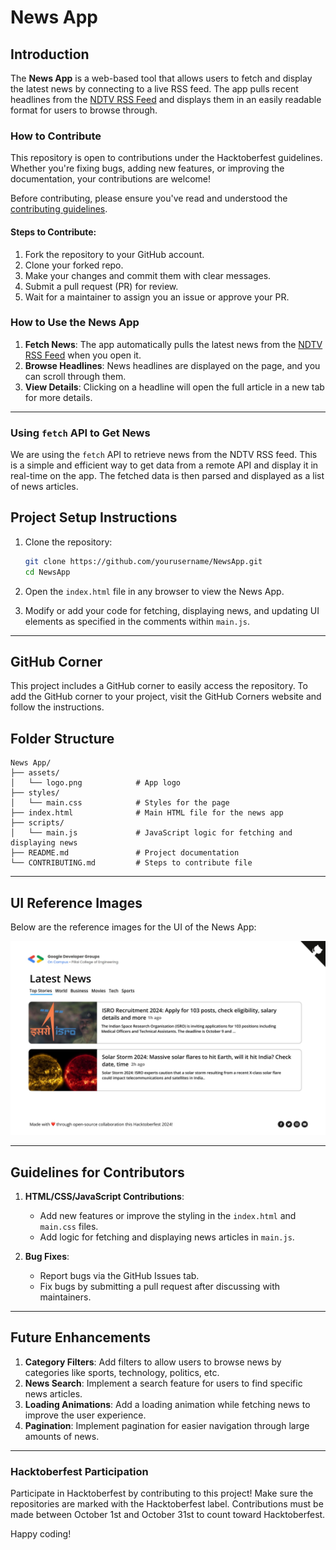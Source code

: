 
# News App

## Introduction

The **News App** is a web-based tool that allows users to fetch and display the latest news by connecting to a live RSS feed. The app pulls recent headlines from the [NDTV RSS Feed](https://www.ndtv.com/rss) and displays them in an easily readable format for users to browse through.

### How to Contribute

This repository is open to contributions under the Hacktoberfest guidelines. Whether you're fixing bugs, adding new features, or improving the documentation, your contributions are welcome!

Before contributing, please ensure you've read and understood the [contributing guidelines](CONTRIBUTING.md).

#### Steps to Contribute:

1. Fork the repository to your GitHub account.
2. Clone your forked repo.
3. Make your changes and commit them with clear messages.
4. Submit a pull request (PR) for review.
5. Wait for a maintainer to assign you an issue or approve your PR.

### How to Use the News App

1. **Fetch News**: The app automatically pulls the latest news from the [NDTV RSS Feed](https://www.ndtv.com/rss) when you open it.
2. **Browse Headlines**: News headlines are displayed on the page, and you can scroll through them.
3. **View Details**: Clicking on a headline will open the full article in a new tab for more details.

---

### Using `fetch` API to Get News

We are using the `fetch` API to retrieve news from the NDTV RSS feed. This is a simple and efficient way to get data from a remote API and display it in real-time on the app. The fetched data is then parsed and displayed as a list of news articles.

## Project Setup Instructions

1. Clone the repository:

   ```bash
   git clone https://github.com/yourusername/NewsApp.git
   cd NewsApp
   ```

2. Open the `index.html` file in any browser to view the News App.

3. Modify or add your code for fetching, displaying news, and updating UI elements as specified in the comments within `main.js`.

---

## GitHub Corner

This project includes a GitHub corner to easily access the repository. To add the GitHub corner to your project, visit the GitHub Corners website and follow the instructions.

## Folder Structure

```
News App/
├── assets/
│   └── logo.png            # App logo
├── styles/               
│   └── main.css            # Styles for the page
├── index.html              # Main HTML file for the news app
├── scripts/               
│   └── main.js             # JavaScript logic for fetching and displaying news
├── README.md               # Project documentation
└── CONTRIBUTING.md         # Steps to contribute file

```

---

## UI Reference Images

Below are the reference images for the UI of the News App:

![UI](./assets/UI.jpeg)

---

## Guidelines for Contributors

1. **HTML/CSS/JavaScript Contributions**:

   - Add new features or improve the styling in the `index.html` and `main.css` files.
   - Add logic for fetching and displaying news articles in `main.js`.

2. **Bug Fixes**:
   - Report bugs via the GitHub Issues tab.
   - Fix bugs by submitting a pull request after discussing with maintainers.

---

## Future Enhancements

1. **Category Filters**: Add filters to allow users to browse news by categories like sports, technology, politics, etc.
2. **News Search**: Implement a search feature for users to find specific news articles.
3. **Loading Animations**: Add a loading animation while fetching news to improve the user experience.
4. **Pagination**: Implement pagination for easier navigation through large amounts of news.

---

### Hacktoberfest Participation

Participate in Hacktoberfest by contributing to this project! Make sure the repositories are marked with the Hacktoberfest label. Contributions must be made between October 1st and October 31st to count toward Hacktoberfest.

Happy coding!
